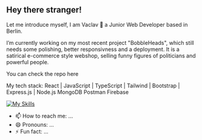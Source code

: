 ## Hey there stranger!

Let me introduce myself, I am Vaclav 👋 a Junior Web Developer based in Berlin.

I’m currently working on my most recent project "BobbleHeads", 
which still needs some polishing, better responsivness and a deployment.
It is a satirical e-commerce style webshop, 
selling funny figures of politicians and powerful people.

You can check the repo here

My tech stack:
React | JavaScript | TypeScript | Tailwind | Bootstrap | Express.js | Node.js MongoDB Postman Firebase 

  [![My Skills](https://skillicons.dev/icons?i=react,html,css,javascript,typescript,tailwind,bootstrap,express,nodejs,mongodb,sqlite,firebase,postman,figma&perline=8)](https://skillicons.dev)


- 📫 How to reach me: ...
- 😄 Pronouns: ...
- ⚡ Fun fact: ...

<!--
**AlexGoesCode/alexgoescode** is a ✨ _special_ ✨ repository because its `README.md` (this file) appears on your GitHub profile.

Here are some ideas to get you started:

- 🔭 I’m currently working on ...
- 🌱 I’m currently learning ...
- 👯 I’m looking to collaborate on ...
- 🤔 I’m looking for help with ...
- 💬 Ask me about ...
- 📫 How to reach me: ...
- 😄 Pronouns: ...
- ⚡ Fun fact: ...
-->
